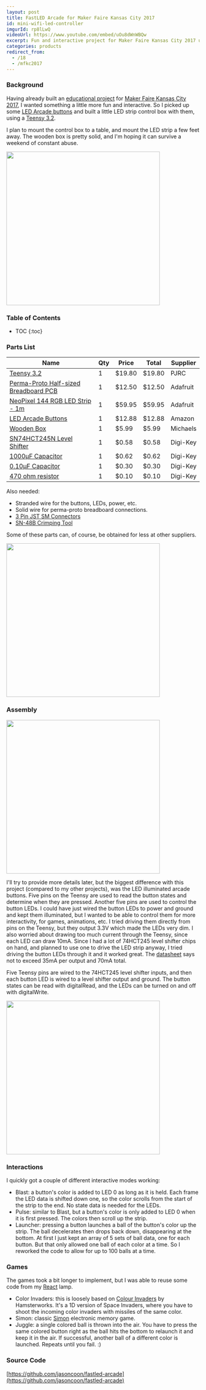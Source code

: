```yaml
---
layout: post
title: FastLED Arcade for Maker Faire Kansas City 2017
id: mini-wifi-led-controller
imgurId: rp8lLwQ
videoUrl: https://www.youtube.com/embed/uOu8dWnWBQw
excerpt: Fun and interactive project for Maker Faire Kansas City 2017 using LED arcade buttons.
categories: products
redirect_from:
  - /18
  - /mfkc2017
---
```


### Background

Having already built an [educational project](https://evilgeniuslabs.org/fastled-rgb-hsv-tutorial) for [Maker Faire Kansas City 2017](http://kansascity.makerfaire.com), I wanted something a little more fun and interactive.  So I picked up some [LED Arcade buttons](https://www.amazon.com/Illuminated-button-Buttons-Joystick-Raspberry-Pc/dp/B01LXZSV2N?SubscriptionId=AKIAJN63M3R66BW5WD2A&tag=mediarack05-20&linkCode=xm2&camp=2025&creative=165953&creativeASIN=B01LXZSV2N) and built a little LED strip control box with them, using a [Teensy 3.2](https://www.pjrc.com/store/teensy32.html).

I plan to mount the control box to a table, and mount the LED strip a few feet away.  The wooden box is pretty solid, and I'm hoping it can survive a weekend of constant abuse.

<a href="http://i.imgur.com/rp8lLwQ.png" target="_blank"><img src="http://i.imgur.com/rp8lLwQ.png" style="width:400px" class="img-responsive" /></a>

<h3>Table of Contents</h3>

* TOC
{:toc}

### Parts List

| Name | Qty | Price | Total | Supplier |
| --- | --- |  --- |  --- |  --- |
| [Teensy 3.2](https://www.pjrc.com/store/teensy32.html) | 1 | $19.80 | $19.80 | PJRC
| [Perma-Proto Half-sized Breadboard PCB](https://www.adafruit.com/product/571) | 1 | $12.50 | $12.50 | Adafruit
| [NeoPixel 144 RGB LED Strip - 1m](https://www.adafruit.com/product/1506) | 1 | $59.95 | $59.95 | Adafruit
| [LED Arcade Buttons](https://www.amazon.com/Illuminated-button-Buttons-Joystick-Raspberry-Pc/dp/B01LXZSV2N?SubscriptionId=AKIAJN63M3R66BW5WD2A&tag=mediarack05-20&linkCode=xm2&camp=2025&creative=165953&creativeASIN=B01LXZSV2N) | 1 | $12.88 | $12.88 | Amazon
| [Wooden Box](http://www.michaels.com/wooden-box-by-artminds/10357776.html) | 1 | $5.99 | $5.99 | Michaels
| [SN74HCT245N Level Shifter](http://www.digikey.com/product-detail/en/texas-instruments/SN74HCT245N/296-1612-5-ND/277258) | 1 | $0.58 | $0.58 | Digi-Key
| [1000µF Capacitor](http://www.digikey.com/product-detail/en/panasonic-electronic-components/ECA-1EM102/P5156-ND/245015) | 1 | $0.62 | $0.62 | Digi-Key
| [0.10µF Capacitor](https://www.digikey.com/product-detail/en/kemet/C320C104M5U5TA/399-4266-ND/818042) | 1 | $0.30 | $0.30 | Digi-Key
| [470 ohm resistor](https://www.digikey.com/product-detail/en/stackpole-electronics-inc/CF14JT470R/CF14JT470RCT-ND/1830342) | 1 | $0.10 | $0.10 | Digi-Key

Also needed:

* Stranded wire for the buttons, LEDs, power, etc.
* Solid wire for perma-proto breadboard connections.
* [3 Pin JST SM Connectors](https://www.amazon.com/Black-Plastic-Housing-Female-Connector/dp/B00VG14BSE?SubscriptionId=AKIAJN63M3R66BW5WD2A&tag=mediarack05-20&linkCode=xm2&camp=2025&creative=165953&creativeASIN=B00VG14BSE)
* [SN-48B Crimping Tool](https://www.amazon.com/Iwiss-Crimping-0-14-1-5mm%C2%B2-Connectors-Terminals/dp/B00OMMZ502?SubscriptionId=AKIAJN63M3R66BW5WD2A&tag=mediarack05-20&linkCode=xm2&camp=2025&creative=165953&creativeASIN=B00OMMZ502)

Some of these parts can, of course, be obtained for less at other suppliers.

<a href="http://i.imgur.com/anKPcEq.png" target="_blank"><img src="http://i.imgur.com/anKPcEq.jpg" style="width:400px" class="img-responsive" /></a>

### Assembly

<a href="http://i.imgur.com/bamGsWx.png" target="_blank"><img src="http://i.imgur.com/bamGsWx.jpg" style="width:400px" class="img-responsive" /></a>

I'll try to provide more details later, but the biggest difference with this project (compared to my other projects), was the LED illuminated arcade buttons.  Five pins on the Teensy are used to read the button states and determine when they are pressed.  Another five pins are used to control the button LEDs.  I could have just wired the button LEDs to power and ground and kept them illuminated, but I wanted to be able to control them for more interactivity, for games, animations, etc.  I tried driving them directly from pins on the Teensy, but they output 3.3V which made the LEDs very dim.  I also worried about drawing too much current through the Teensy, since each LED can draw 10mA.  Since I had a lot of 74HCT245 level shifter chips on hand, and planned to use one to drive the LED strip anyway, I tried driving the button LEDs through it and it worked great.  The [datasheet](http://www.ti.com/lit/ds/symlink/sn74hct245.pdf) says not to exceed 35mA per output and 70mA total.

Five Teensy pins are wired to the 74HCT245 level shifter inputs, and then each button LED is wired to a level shifter output and ground.  The button states can be read with digitalRead, and the LEDs can be turned on and off with digitalWrite.

<a href="http://i.imgur.com/ahP4bvR.png" target="_blank"><img src="http://i.imgur.com/ahP4bvR.jpg" style="width:400px" class="img-responsive" /></a>

### Interactions

I quickly got a couple of different interactive modes working:

* Blast: a button's color is added to LED 0 as long as it is held.  Each frame the LED data is shifted down one, so the color scrolls from the start of the strip to the end.  No state data is needed for the LEDs.
* Pulse: similar to Blast, but a button's color is only added to LED 0 when it is first pressed.  The colors then scroll up the strip.
* Launcher: pressing a button launches a ball of the button's color up the strip.  The ball decelerates then drops back down, disappearing at the bottom.  At first I just kept an array of 5 sets of ball data, one for each button.  But that only allowed one ball of each color at a time.  So I reworked the code to allow for up to 100 balls at a time.

### Games

The games took a bit longer to implement, but I was able to reuse some code from my [React](/react) lamp.

* Color Invaders: this is loosely based on [Colour Invaders](http://hamsterworks.co.nz/mediawiki/index.php/Colour_Invaders) by Hamsterworks.  It's a 1D version of Space Invaders, where you have to shoot the incoming color invaders with missiles of the same color.
* Simon: classic [Simon](https://en.wikipedia.org/wiki/Simon_(game)) electronic memory game.
* Juggle: a single colored ball is thrown into the air.  You have to press the same colored button right as the ball hits the bottom to relaunch it and keep it in the air.  If successful, another ball of a different color is launched.  Repeats until you fail.  :)

### Source Code

[https://github.com/jasoncoon/fastled-arcade](https://github.com/jasoncoon/fastled-arcade)
